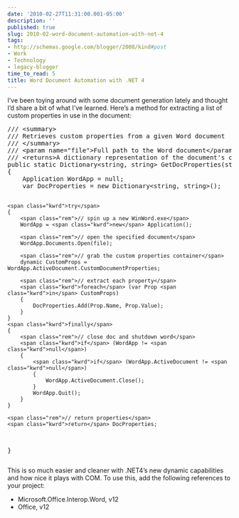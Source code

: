 ```yaml
---
date: '2010-02-27T11:31:00.001-05:00'
description: ''
published: true
slug: 2010-02-word-document-automation-with-net-4
tags:
- http://schemas.google.com/blogger/2008/kind#post
- Work
- Technology
- legacy-blogger
time_to_read: 5
title: Word Document Automation with .NET 4
---
```


<p>I’ve been toying around with some document generation lately and thought I’d share a bit of what I’ve learned. Here’s a method for extracting a list of custom properties in use in the document:</p>  <pre class="csharpcode"><span class="rem">/// &lt;summary&gt;</span>
<span class="rem">/// Retrieves custom properties from a given Word document</span>
<span class="rem">/// &lt;/summary&gt;</span>
<span class="rem">/// &lt;param name=&quot;file&quot;&gt;Full path to the Word document&lt;/param&gt;</span>
<span class="rem">/// &lt;returns&gt;A dictionary representation of the document's custom properties&lt;/returns&gt;</span>
<span class="kwrd">public</span> <span class="kwrd">static</span> Dictionary&lt;<span class="kwrd">string</span>, <span class="kwrd">string</span>&gt; GetDocProperties(<span class="kwrd">string</span> file)
{
    Application WordApp = <span class="kwrd">null</span>;
    var DocProperties = <span class="kwrd">new</span> Dictionary&lt;<span class="kwrd">string</span>, <span class="kwrd">string</span>&gt;();

    <span class="kwrd">try</span>
    {
        <span class="rem">// spin up a new WinWord.exe</span>
        WordApp = <span class="kwrd">new</span> Application();

        <span class="rem">// open the specified document</span>
        WordApp.Documents.Open(file);

        <span class="rem">// grab the custom properties container</span>
        dynamic CustomProps = WordApp.ActiveDocument.CustomDocumentProperties;

        <span class="rem">// extract each property</span>
        <span class="kwrd">foreach</span> (var Prop <span class="kwrd">in</span> CustomProps)
        {
            DocProperties.Add(Prop.Name, Prop.Value);
        }
    }
    <span class="kwrd">finally</span>
    {
        <span class="rem">// close doc and shutdown word</span>
        <span class="kwrd">if</span> (WordApp != <span class="kwrd">null</span>)
        {
            <span class="kwrd">if</span> (WordApp.ActiveDocument != <span class="kwrd">null</span>)
            {
                WordApp.ActiveDocument.Close();
            }
            WordApp.Quit();
        }
    }

    <span class="rem">// return properties</span>
    <span class="kwrd">return</span> DocProperties;
}</pre>

<p>This is so much easier and cleaner with .NET4’s new dynamic capabilities and how nice it plays with COM. To use this, add the following references to your project:</p>

<ul>
  <li>Microsoft.Office.Interop.Word, v12 </li>

  <li>Office, v12 </li>
</ul>